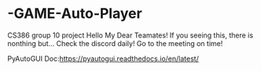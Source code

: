 # -GAME-Auto-Player
CS386 group 10 project
Hello My Dear Teamates!
If you seeing this, there is nonthing but...
Check the discord daily!
Go to the meeting on time!


PyAutoGUI Doc:https://pyautogui.readthedocs.io/en/latest/
